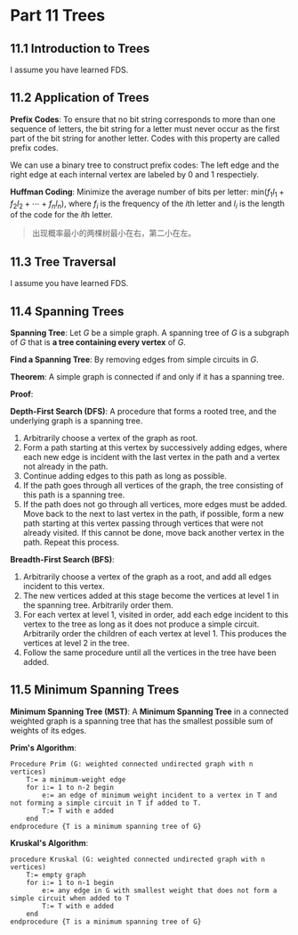 # Part 11 Trees

## 11.1 Introduction to Trees

I assume you have learned FDS.

## 11.2 Application of Trees

**Prefix Codes**: To ensure that no bit string corresponds to more than one sequence of letters, the bit string for a letter must never occur as the first part of the bit string for another letter. Codes with this property are called prefix codes. 

We can use a binary tree to construct prefix codes: The left edge and the right edge at each internal vertex are labeled by 0 and 1 respectiely.

**Huffman Coding**: Minimize the average number of bits per letter: $\mathrm{min}(f_1l_1 + f_2l_2 + \cdots + f_nl_n)$, where $f_i$ is the frequency of the $i$th letter and $l_i$ is the length of the code for the $i$th letter.

> 出现概率最小的两棵树最小在右，第二小在左。

## 11.3 Tree Traversal

I assume you have learned FDS.

## 11.4 Spanning Trees

**Spanning Tree**: Let $G$ be a simple graph. A spanning tree of $G$ is a subgraph of $G$ that is **a tree containing every vertex** of $G$.

**Find a Spanning Tree**: By removing edges from simple circuits in $G$.

**Theorem**: A simple graph is connected if and only if it has a spanning tree.

**Proof**:

**Depth-First Search (DFS)**: A procedure that forms a rooted tree, and the underlying graph is a spanning tree.

1. Arbitrarily choose a vertex of the graph as root.
2. Form a path starting at this vertex by successively adding edges, where each new edge is incident with the last vertex in the path and a vertex not already in the path.
3. Continue adding edges to this path as long as possible.
4. If the path goes through all vertices of the graph, the tree consisting of this path is a spanning tree.
5. If the path does not go through all vertices, more edges must be added. Move back to the next to last vertex in the path, if possible, form a new path starting at this vertex passing through vertices that were not already visited. If this cannot be done, move back another vertex in the path. Repeat this process.

**Breadth-First Search (BFS)**: 

1. Arbitrarily choose a vertex of the graph as a root, and add all edges incident to this vertex.
2. The new vertices added at this stage become the vertices at level 1 in the spanning tree. Arbitrarily order them.
3. For each vertex at level 1, visited in order, add each edge incident to this vertex to the tree as long as it does not produce a simple circuit. Arbitrarily order the children of each vertex at level 1. This produces the vertices at level 2 in the tree.
4. Follow the same procedure until all the vertices in the tree have been added.

## 11.5 Minimum Spanning Trees

**Minimum Spanning Tree (MST)**: A **Minimum Spanning Tree** in a connected weighted graph is a spanning tree that has the smallest possible sum of weights of its edges.

**Prim's Algorithm**:

```plaintext
Procedure Prim (G: weighted connected undirected graph with n vertices)
    T:= a minimum-weight edge 
    for i:= 1 to n-2 begin
        e:= an edge of minimum weight incident to a vertex in T and not forming a simple circuit in T if added to T.
        T:= T with e added
    end
endprocedure {T is a minimum spanning tree of G}
```

**Kruskal's Algorithm**:

```plaintext
procedure Kruskal (G: weighted connected undirected graph with n vertices)
    T:= empty graph 
    for i:= 1 to n-1 begin
        e:= any edge in G with smallest weight that does not form a simple circuit when added to T
        T:= T with e added
    end 
endprocedure {T is a minimum spanning tree of G}
```